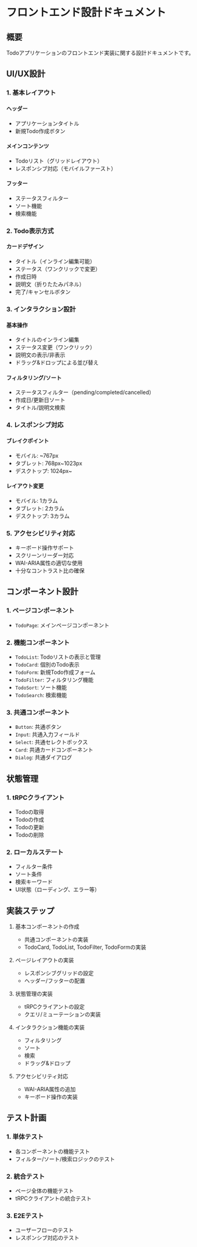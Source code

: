 # フロントエンド設計ドキュメント

## 概要

Todoアプリケーションのフロントエンド実装に関する設計ドキュメントです。

## UI/UX設計

### 1. 基本レイアウト

#### ヘッダー
- アプリケーションタイトル
- 新規Todo作成ボタン

#### メインコンテンツ
- Todoリスト（グリッドレイアウト）
- レスポンシブ対応（モバイルファースト）

#### フッター
- ステータスフィルター
- ソート機能
- 検索機能

### 2. Todo表示方式

#### カードデザイン
- タイトル（インライン編集可能）
- ステータス（ワンクリックで変更）
- 作成日時
- 説明文（折りたたみパネル）
- 完了/キャンセルボタン

### 3. インタラクション設計

#### 基本操作
- タイトルのインライン編集
- ステータス変更（ワンクリック）
- 説明文の表示/非表示
- ドラッグ&ドロップによる並び替え

#### フィルタリング/ソート
- ステータスフィルター（pending/completed/cancelled）
- 作成日/更新日ソート
- タイトル/説明文検索

### 4. レスポンシブ対応

#### ブレイクポイント
- モバイル: ~767px
- タブレット: 768px~1023px
- デスクトップ: 1024px~

#### レイアウト変更
- モバイル: 1カラム
- タブレット: 2カラム
- デスクトップ: 3カラム

### 5. アクセシビリティ対応

- キーボード操作サポート
- スクリーンリーダー対応
- WAI-ARIA属性の適切な使用
- 十分なコントラスト比の確保

## コンポーネント設計

### 1. ページコンポーネント
- `TodoPage`: メインページコンポーネント

### 2. 機能コンポーネント
- `TodoList`: Todoリストの表示と管理
- `TodoCard`: 個別のTodo表示
- `TodoForm`: 新規Todo作成フォーム
- `TodoFilter`: フィルタリング機能
- `TodoSort`: ソート機能
- `TodoSearch`: 検索機能

### 3. 共通コンポーネント
- `Button`: 共通ボタン
- `Input`: 共通入力フィールド
- `Select`: 共通セレクトボックス
- `Card`: 共通カードコンポーネント
- `Dialog`: 共通ダイアログ

## 状態管理

### 1. tRPCクライアント
- Todoの取得
- Todoの作成
- Todoの更新
- Todoの削除

### 2. ローカルステート
- フィルター条件
- ソート条件
- 検索キーワード
- UI状態（ローディング、エラー等）

## 実装ステップ

1. 基本コンポーネントの作成
   - 共通コンポーネントの実装
   - TodoCard, TodoList, TodoFilter, TodoFormの実装

2. ページレイアウトの実装
   - レスポンシブグリッドの設定
   - ヘッダー/フッターの配置

3. 状態管理の実装
   - tRPCクライアントの設定
   - クエリ/ミューテーションの実装

4. インタラクション機能の実装
   - フィルタリング
   - ソート
   - 検索
   - ドラッグ&ドロップ

5. アクセシビリティ対応
   - WAI-ARIA属性の追加
   - キーボード操作の実装

## テスト計画

### 1. 単体テスト
- 各コンポーネントの機能テスト
- フィルター/ソート/検索ロジックのテスト

### 2. 統合テスト
- ページ全体の機能テスト
- tRPCクライアントの統合テスト

### 3. E2Eテスト
- ユーザーフローのテスト
- レスポンシブ対応のテスト 